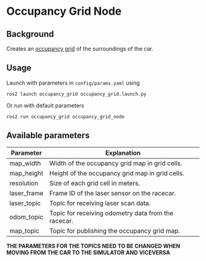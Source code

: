 # Occupancy Grid Node
## Background
Creates an [occupancy grid](https://en.wikipedia.org/wiki/Occupancy_grid_mapping) of the surroundings of the car. 
## Usage 
Launch with parameters in `config/params.yaml` using 

    ros2 launch occupancy_grid occupancy_grid.launch.py

Or run with default parameters 

    ros2 run occupancy_grid occupancy_grid_node

## Available parameters 

| Parameter      | Explanation                                      |
|----------------|--------------------------------------------------|
| map_width      | Width of the occupancy grid map in grid cells.   |
| map_height     | Height of the occupancy grid map in grid cells.  |
| resolution     | Size of each grid cell in meters.                |
| laser_frame    | Frame ID of the laser sensor on the racecar.     |
| laser_topic    | Topic for receiving laser scan data.             |
| odom_topic     | Topic for receiving odometry data from the racecar. |
| map_topic      | Topic for publishing the occupancy grid map.    |


**THE PARAMETERS FOR THE TOPICS NEED TO BE CHANGED WHEN MOVING FROM THE CAR TO THE SIMULATOR AND VICEVERSA**